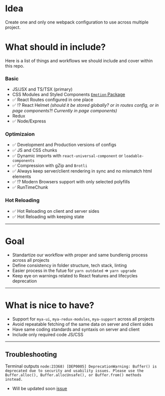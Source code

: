 # Idea
Create one and only one webpack configuration to use across multiple project.

# What should in include?
Here is a list of things and workflows we should include and cover within this repo.

### Basic
- JS/JSX and TS/TSX (primary)
- CSS Modules and Styled Components [`Emotion` Package](https://emotion.sh/docs/introduction)
- ✅ React Routes configured in one place
- ✅ ⁉️ React Helmet _(should it be stored globally? or in routes config, or in page components?! Currently in page components)_
- Redux
- ✅ Node/Express

### Optimizaion
- ✅ Development and Production versions of configs
- ✅ JS and CSS chunks
- ✅ Dynamic imports with `react-universal-component` or `loadable-components`
- ✅ Compression with gZip and `Brotli`
- ✅ Always keep server/client rendering in sync and no mismatch html elements
- ✅ ⁉️ Modern Browsers support with only selected polyfills
- ✅ RunTimeChunk

### Hot Reloading
- ✅ Hot Reloading on client and server sides
- ✅ Hot Reloading with keeping state

---

# Goal
- Standartize our workflow with proper and same bundlenig process across all projects
- Define consistency in folder structure, tech stack, linting
- Easier process in the futue for `yarn outdated` => `yarn upgrade`
- Keep eye on warnings related to React features and lifecycles deprecation

--- 

# What is nice to have?
- Support for `mya-ui`, `mya-redux-modules`, `mya-support` across all projects
- Avoid repeatable fetching of the same data on server and client sides
- Have same coding standards and syntaxis on server and client
- Include only required code JS/CSS

---

## Troubleshooting
Terminal outputs `node:23368) [DEP0005] DeprecationWarning: Buffer() is deprecated due to security and usability issues. Please use the Buffer.alloc(), Buffer.allocUnsafe(), or Buffer.from() methods instead.`
  - Will be updated soon [issue](https://github.com/yarnpkg/yarn/issues/5477)